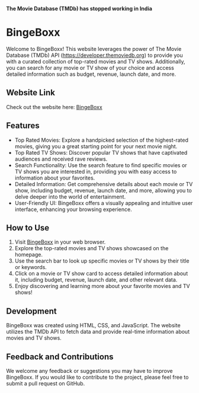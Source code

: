 **The Movie Database (TMDb) has stopped working in India**

# BingeBoxx

Welcome to BingeBoxx! This website leverages the power of The Movie Database (TMDb) API (https://developer.themoviedb.org) to provide you with a curated collection of top-rated movies and TV shows. Additionally, you can search for any movie or TV show of your choice and access detailed information such as budget, revenue, launch date, and more. 

## Website Link
Check out the website here: [BingeBoxx](https://main--bingeboxx.netlify.app/)

## Features
- Top Rated Movies: Explore a handpicked selection of the highest-rated movies, giving you a great starting point for your next movie night.
- Top Rated TV Shows: Discover popular TV shows that have captivated audiences and received rave reviews.
- Search Functionality: Use the search feature to find specific movies or TV shows you are interested in, providing you with easy access to information about your favorites.
- Detailed Information: Get comprehensive details about each movie or TV show, including budget, revenue, launch date, and more, allowing you to delve deeper into the world of entertainment.
- User-Friendly UI: BingeBoxx offers a visually appealing and intuitive user interface, enhancing your browsing experience.

## How to Use
1. Visit [BingeBoxx](https://main--bingeboxx.netlify.app/) in your web browser.
2. Explore the top-rated movies and TV shows showcased on the homepage.
3. Use the search bar to look up specific movies or TV shows by their title or keywords.
4. Click on a movie or TV show card to access detailed information about it, including budget, revenue, launch date, and other relevant data.
5. Enjoy discovering and learning more about your favorite movies and TV shows!

## Development
BingeBoxx was created using HTML, CSS, and JavaScript. The website utilizes the TMDb API to fetch data and provide real-time information about movies and TV shows.

## Feedback and Contributions
We welcome any feedback or suggestions you may have to improve BingeBoxx. If you would like to contribute to the project, please feel free to submit a pull request on GitHub.
